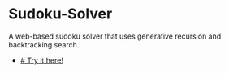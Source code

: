 # Sudoku-Solver

A web-based sudoku solver that uses generative recursion and backtracking search. 

* [# Try it here!](https://maykali.github.io/sudoku-solver/
)

